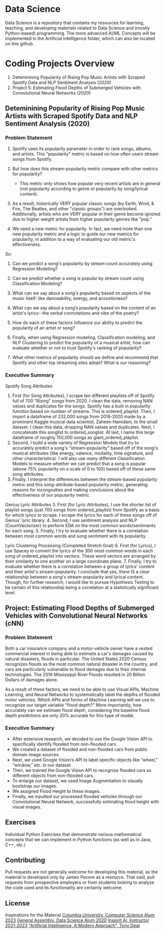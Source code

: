 # Data Science

Data Science is a repository that contains my resources for learning, teaching, and developing materials related to Data Science and (mostly Python-based) programming. The more advanced AI/ML Concepts will be implemented in the Artificial Intelligence folder, which can also be located on this github. 

# Coding Projects Overview
1. Deteminining Popularity of Rising Pop Music Artists with Scraped Spotify Data and NLP Sentiment Analysis (2020)
2. Project 5: Estimating Flood Depths of Submerged Vehicles with Convolutional Neural Networks (2020)

## Deteminining Popularity of Rising Pop Music Artists with Scraped Spotify Data and NLP Sentiment Analysis (2020)

### Problem Statement
1. Spotify uses its popularity parameter in order to rank songs, albums, and artists. This "popularity" metric is based on how often users stream songs from Spotify. 

2. But how does this stream-popularity metric compare with other metrics for popularity? 
    - This metric only shows how popular very recent artists are in general (not popularity according to genre or popularity by song/lyrical content). 

3. As a result, historically VERY popular classic songs (by Earth, Wind, & Fire, The Beatles, and other "classic groups") are overlooked. Additionally, artists who are VERY popular in their genre become ignored due to higher weight artists from higher popularity genres like "pop." 

4. We need a new metric for popularity. In fact, we need more than one new popularity metric and a logic to guide our new metrics for popularity, in addition to a way of evaluating our old metric's effectiveness.

So:

1. Can we predict a song's popularity by stream count accurately using Regression Modeling?

2. Can we predict whether a song is popular by stream count using Classification Modeling?

3. What can we say about a song's popularity based on aspects of the music itself: like danceability, energy, and acousticness? 

4. What can we say about a song’s popularity based on the content of an artist's lyrics--the verbal connotations and vibe of the poetry? 

5. How do each of these factors influence our ability to predict the popularity of an artist or song?

6. Finally, when using Regression modeling, Classification modeling, and NLP Clustering to predict the popularity of a musical artist, how can evaluate whether or not to trust Spotify's ranking of popularity? 

7. What other metrics of popularity should we define and recommend that Spotify and other top streaming sites adopt? What is our reasoning?

### Executive Summary
Spotify Song Attributes
1. First (for Song Attributes), I scrape ten different playlists off of Spotify full of 700 "Rising" songs from 2020. I clean the data, removing NAN values and duplicates for the songs. Spotify has a built in popularity function based on number of streams. This is ordered_playlist. Then, I import a dataframe of 232,000 songs from 2018-2020 made by a prominent Kaggle musical data scientist, Zaheen Hamidani, to the small dataset. I clean this data, dropping NAN values and duplicates. Next, I concatenate this songlist to ordered_songlist. At last, I name this large dataframe of roughly 150,000 songs as giant_ordered_playlist.
2. Second, I build a wide variety of Regression Models that try to accurately predict a song's "stream-popularity" based off of the song's musical attributes (like energy, valence, modality, time signature, and other characteristics). I will also use many different Classification Models to measure whether we can predict that a song is popular (above 75% popularity on a scale of 0 to 100) based off of these same song attributes. 
3. Finally, I interpret the differences between the stream-based popularity metric and this song-attribute-based popularity metric, generating reasons for incongruities and making conclusions about the effectiveness of our popularity metric.

Genius Lyric Attributes
3. First (for Lyric Attributes), I use the shorter list of playlist songs (just 700 songs from ordered_playlist) from Spotify as a basis for which lyrics to scrape. I scrape the lyrics for each of these songs off of Genius' lyric library.
4. Second, I use sentiment analysis and NLP (CountVectorizer) to perform EDA on the most common words/sentiments for each song.
5. Finally, I try to evaluate whether there is a correlation between most common words and song sentiment with its popularity. 

Lyric Clustering Processing (Completed Stretch Goal)
6. First (for Lyrics), I use Spacey to convert the lyrics of the 300 most common words in each song of ordered_playlist into vectors. These word vectors are arranged by their similarity to one another on a large coordinate plane. 
7. Finally, I try to evaluate whether there is a correlation between a group of lyrics' content and their artist's stream-popularity. I conclude that yes, there IS a clear relationship between a song's stream-popularity and lyrical content. Though, for further research, I would like to pursue Hypothesis Testing to be certain of this relationship being a correlation at a statistically significant level.

## Project: Estimating Flood Depths of Submerged Vehicles with Convolutional Neural Networks (cNN)

### Problem Statement

Both a car insurance company and a motor-vehicle owner have a vested commercial interest in being able to estimate a car's damages caused by natural disasters, floods in particular. The United States 2020 Census recognizes floods as the most common natural disaster in the country, and cars are particularly vulnerable to flood damages due to their internal technologies. The 2019 Mississippi River Floods resulted in 20 Billion Dollars of damages alone. 

As a result of these factors, we need to be able to use Visual APIs, Machine Learning, and Neural Networks to systematically label the depths of flooded motor vehicles. Which APIs and forms of Machine Learning will we use to recognize our target variable "flood depth?" More importantly, how accurately can we estimate flood depth, considering the baseline flood depth predictions are only 20% accurate for this type of model.

### Executive Summary
- After extensive research, we decided to use the Google Vision API to specifically identify flooded from non-flooded cars. 
- We created a dataset of flooded and non-flooded cars from public domain image sources. 
- Next, we used Google Vision’s API to label specific objects like “wheel,” “window,” etc. in our dataset.
- Then, we trained the Google Vision API to recognize flooded cars as different objects from non-flooded cars.
- To enlarge our dataset, we used Image Augmentation to visually bootstrap our images. 
- We assigned Flood Height to these images.
- Finally, we inputted our processed flooded vehicles through our Convolutional Neural Network, successfully estimating flood height with visual images.

## Exercises

Individual Python Exercises that demonstrate various mathematical concepts that we can implement in Python functions (as well as in Java, C++, etc.)

## Contributing

Pull requests are not generally welcome for developing this material, as the material is developed only by James Pecore as a resource.
That said, pull requests from prospective employers or from students looking to analyze the code used and its functionality are certainly welcome.

## License

Inspirations for the Material
[Columbia University, Computer Science Alum 2023](https://datascience.columbia.edu/education/#:~:text=Ours%20is%20one%20of%20the,science%20programs%20in%20the%20world.)
[General Assembly, Data Science Alum 2020](https://generalassemb.ly/education/data-science/new-york-city)
[Inspirit AI, Instructor 2021-2023](https://www.inspiritai.com/)
["Artificial Intelligence, A Modern Approach", Tony Dear](https://aima.cs.berkeley.edu/)